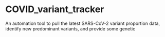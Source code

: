 # COVID_variant_tracker
An automation tool to pull the latest SARS-CoV-2 variant proportion data, identify new predominant variants, and provide some genetic
